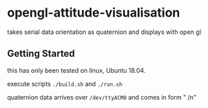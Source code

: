 # opengl-attitude-visualisation
takes serial data orientation as quaternion and displays with open gl

## Getting Started
this has only been tested on linux, Ubuntu 18.04. 

execute scripts ``` ./build.sh ``` and ``` ./run.sh ```

quaternion data arrives over ```/dev/ttyACM0``` and comes in form "<q1> <q2> <q3> <q4>/n"
